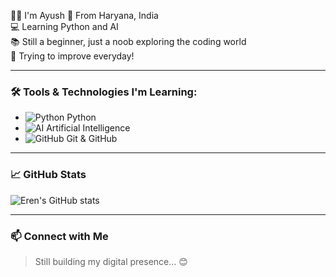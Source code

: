 
🧑‍🏫 I'm Ayush
🎯 From Haryana, India  
💻 Learning Python and AI  
📚 Still a beginner, just a noob exploring the coding world  
🚀 Trying to improve everyday!

---

### 🛠️ Tools & Technologies I'm Learning:

- ![Python](https://img.icons8.com/color/24/000000/python--v1.png) Python  
- ![AI](https://img.icons8.com/external-flaticons-lineal-color-flat-icons/24/000000/external-artificial-intelligence-robotics-flaticons-lineal-color-flat-icons.png) Artificial Intelligence  
- ![GitHub](https://img.icons8.com/ios-glyphs/24/000000/github.png) Git & GitHub  

---

### 📈 GitHub Stats

![Eren's GitHub stats](https://github-readme-stats.vercel.app/api?username=TheErenYeagerx&show_icons=true&theme=radical)

---

### 📫 Connect with Me

> Still building my digital presence... 😊
